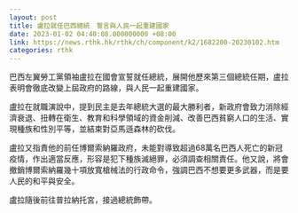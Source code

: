 ```yaml
---
layout: post
title: 盧拉就任巴西總統　誓言與人民一起重建國家
date: 2023-01-02 04:40:08.000000000 +08:00
link: https://news.rthk.hk/rthk/ch/component/k2/1682200-20230102.htm
categories: rthk
---
```


巴西左翼勞工黨領袖盧拉在國會宣誓就任總統，展開他歷來第三個總統任期，盧拉表明會徹底改變上屆政府的路線，與人民一起重建國家。

盧拉在就職演說中，提到民主是去年總統大選的最大勝利者，新政府會致力消除經濟衰退、扭轉在衛生、教育和科學領域的資金削減、改善巴西貧窮人口的生活、實現種族和性別平等，並結束對亞馬遜森林的砍伐。

盧拉又指責他的前任博爾索納羅政府，未能對導致超過68萬名巴西人死亡的新冠疫情，作出適當反應，形容是犯下種族滅絕罪，必須調查相關責任。他又說，將會撤銷博爾索納羅幾十項放寬槍械法的行政命令，強調巴西不想要更多武器，而是要人民的和平與安全。

盧拉隨後前往普拉納托宮，接過總統飾帶。
